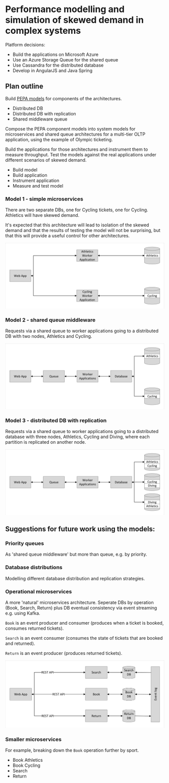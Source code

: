 # Performance modelling and simulation of skewed demand in complex systems

Platform decisions:

* Build the applications on Microsoft Azure
* Use an Azure Storage Queue for the shared queue
* Use Cassandra for the distributed database
* Develop in AngularJS and Java Spring

## Plan outline

Build [PEPA models](/Models/ "Models") for components of the architectures.

* Distributed DB
* Distributed DB with replication
* Shared middleware queue

Compose the PEPA component models into system models for microservices and shared queue architectures for a multi-tier OLTP application, using the example of Olympic ticketing.

Build the applications for those architectures and instrument them to measure throughput.
Test the models against the real applications under different scenarios of skewed demand.

* Build model
* Build application
* Instrument application
* Measure and test model

### Model 1 - simple microservices

There are two separate DBs, one for Cycling tickets, one for Cycling.  Athletics will have skewed demand.

It's expected that this architecture will lead to isolation of the skewed demand and that the results of testing the model will not be surprising, but that this will provide a useful control for other architectures.

![simple microservices](simplemicro.png "simple microservices")

### Model 2 - shared queue middleware

Requests via a shared queue to worker applications going to a distributed DB with two nodes, Athletics and Cycling.

![shared queue middleware](sharedqueue.png "shared queue middleware")

### Model 3 - distributed DB with replication

Requests via a shared queue to worker applications going to a distributed database with three nodes, Athletics, Cycling and Diving, where each partition is replicated on another node.

![distributed DB with replication](sharedqueue_withrep.png "distributed DB with replication")

## Suggestions for future work using the models:

### Priority queues

As 'shared queue middleware' but more than queue, e.g. by priority.

### Database distributions

Modelling different database distribution and replication strategies.

### Operational microservices

A more 'natural' microservices architecture.  Seperate DBs by operation (Book, Search, Return) plus DB eventual consistency via event streaming e.g. using Kafka.

`Book` is an event producer and consumer (produces when a ticket is booked, consumes returned tickets).

`Search` is an event consumer (consumes the state of tickets that are booked and returned).

`Return` is an event producer (produces returned tickets).

![operational microservices](operationmicro.png "operational microservices")

### Smaller microservices

For example, breaking down the `Book` operation further by sport.

* Book Athletics
* Book Cycling
* Search
* Return